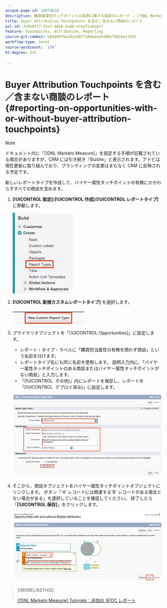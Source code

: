 ```yaml
---
unique-page-id: 18874618
description: 購買者属性タッチポイントの有無に関する商談のレポート - [!DNL Marketo Measure]
title: Buyer Attribution Touchpoints を含む／含まない商談のレポート
exl-id: 3c658177-31e1-46b8-bc6b-e7a372ab187f
feature: Touchpoints, Attribution, Reporting
source-git-commit: b84909fbb34a1d8f739ebeea3400ef8816e17d32
workflow-type: tm+mt
source-wordcount: '174'
ht-degree: 31%

---
```


# Buyer Attribution Touchpoints を含む／含まない商談のレポート {#reporting-on-opportunities-with-or-without-buyer-attribution-touchpoints}

>[!NOTE]
>
>ドキュメント内に「[!DNL Marketo Measure]」を指定する手順が記載されている場合がありますが、CRM には引き続き「Bizible」と表示されます。アドビは現在更新に取り組んでおり、ブランディングの変更はまもなく CRM に反映される予定です。

新しいレポートタイプを作成して、バイヤー属性タッチポイントの有無にかかわらずすべての商談を含めます。

1. **[!UICONTROL 設定]**/**[!UICONTROL 作成]**/**[!UICONTROL レポートタイプ]** に移動します。

   ![](assets/1-1.jpg)

1. **[!UICONTROL 新規カスタムレポートタイプ]** を選択します。

   ![](assets/2-1.jpg)

1. プライマリオブジェクトを「[!UICONTROL Opportunities]」に設定します。

   * レポート・タイプ・ラベルに「購買担当属性の有無を問わず商談」という名前を付けます。
   * レポートタイプ名にも同じ名前を使用します。 説明入力内に、「バイヤー属性タッチポイントのある商談またはバイヤー属性タッチポイントがない商談」と入力します。
   * 「[!UICONTROL &#x200B; その他 &#x200B;]」内にレポートを保存し、レポートを「[!UICONTROL &#x200B; デプロイ済み &#x200B;]」に設定します。

   ![](assets/3-1.jpg)

1. そこから、商談オブジェクトをバイヤー属性タッチポイントオブジェクトにリンクします。 ボタン「&#39;A&#39; レコードには関連する&#39;B&#39; レコードがある場合とない場合がある」を選択していることを確認してください。 終了したら「**[!UICONTROL 保存]**」をクリックします。

   ![](assets/4-1.jpg)

>[!MORELIKETHIS]
>
>[[!DNL Marketo Measure] Tutorials：追加の SFDC レポート ](https://experienceleague.adobe.com/ja/docs/marketo-measure-learn/tutorials/onboarding/marketo-measure-102/addtional-salesforce-reports)
